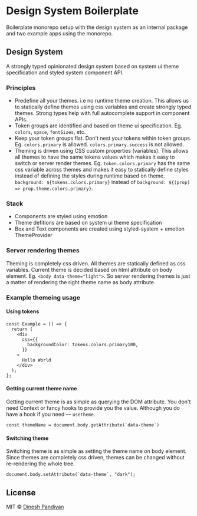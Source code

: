 # Design System Boilerplate

Boilerplate monorepo setup with the design system as an internal package and two example apps using the monorepo.

## Design System

A strongly typed opinionated design system based on system ui theme specification and styled system component API.

### Principles

- Predefine all your themes. i.e no runtime theme creation. This allows us to statically define themes using css variables and create strongly typed themes. Strong types help with full autocomplete support in component APIs.
- Token groups are identified and based on theme ui specification. Eg. `colors`, `space`, `fontSizes`, etc.
- Keep your token groups flat. Don't nest your tokens within token groups. Eg. `colors.primary` is allowed. `colors.primary.success` is not allowed.
- Theming is driven using CSS custom properties (variables). This allows all themes to have the same tokens values which makes it easy to switch or server render themes. Eg. `token.colors.primary` has the same css variable across themes and makes it easy to statically define styles instead of defining the styles during runtime based on theme. `background: ${tokens.colors.primary}` instead of `background: ${(prop) => prop.theme.colors.primary}`.

### Stack

- Components are styled using emotion
- Theme defitions are based on system ui theme specification
- Box and Text components are created using styled-system + emotion ThemeProvider

### Server rendering themes

Theming is completely css driven. All themes are statically defined as css variables. Current theme is decided based on html attribute on body element. Eg. `<body data-theme="light">`. So server rendering themes is just a matter of rendering the right theme name as body attribute.

### Example themeing usage

#### Using tokens

```
const Example = () => {
  return (
    <div
      css={{
        backgroundColor: tokens.colors.primary100,
      }}
    >
      Hello World
    </div>
  );
};
```

#### Getting current theme name

Getting current theme is as simple as querying the DOM attribute. You don't need Context or fancy hooks to provide you the value. Although you do have a hook if you need — `useTheme`.

```
const themeName = document.body.getAttribute(`data-theme`)
```

#### Switching theme

Switching theme is as simple as setting the theme name on body element. Since themes are completely css driven, themes can be changed without re-rendering the whole tree.

```
document.body.setAttribute(`data-theme`, "dark");
```

## License

MIT © [Dinesh Pandiyan](https://github.com/flexdinesh)
